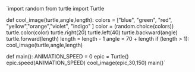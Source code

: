 `import random
from turtle import Turtle

def cool_image(turtle,angle,length):
    colors = ["blue", "green", "red", "yellow","orange","violet", "indigo" ]
    color = (random.choice(colors))
    turtle.color(color)
    turtle.right(20)
    turtle.left(40)
    turtle.backward(angle)
    turtle.forward(length)
    length = length - 1
    angle = 70 + length
    if (length > 1):
        cool_image(turtle,angle,length)
       


def main():
    ANIMATION_SPEED = 0
    epic = Turtle()
    epic.speed(ANIMATION_SPEED)
    cool_image(epic,30,150)
main()`